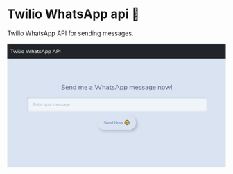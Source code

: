 # Twilio WhatsApp api 📝
Twilio WhatsApp API for sending messages. <br><br>
<img src="https://github.com/SanskritiKushik5/Twilio-api/blob/main/Capture00.PNG">
